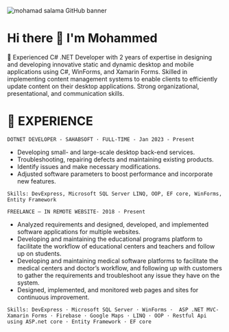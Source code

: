 <p dir="auto">
  <img src="https://github.com/mohamadsalama102/mohamadsalama102/assets/23558105/dbab008b-f5d1-4785-ae3b-04f0e28077e6" alt="mohamad salama GitHub banner" style="max-width: 100%;" _mstalt="522418"> 
  </p>
<h1> Hi there 👋 I'm Mohammed </h1>
<p dir="auto">
🌱 Experienced C# .NET Developer with 2 years of expertise in designing and developing innovative static and dynamic desktop and mobile applications using C#, WinForms, and Xamarin Forms. Skilled in implementing content management systems to enable clients to efficiently update content on their desktop applications. Strong organizational, presentational, and communication skills.
  </p>
  <h1>👀 EXPERIENCE</h1>
  
  `DOTNET DEVELOPER - SAHABSOFT · FULL-TIME - Jan 2023 - Present`
 
- Developing small- and large-scale desktop back-end services.
- Troubleshooting, repairing defects and maintaining existing products.
- Identify issues and make necessary modifications.
- Adjusted software parameters to boost performance and incorporate new features.
 
`Skills: DevExpress, Microsoft SQL Server LINQ, OOP, EF core, WinForms, Entity Framework`
 
`FREELANCE – IN REMOTE WEBSITE- 2018 - Present`
- Analyzed requirements and designed, developed, and implemented software applications for multiple websites.
- Developing and maintaining the educational programs platform to facilitate the workflow of educational centers and teachers and follow up on students.
- Developing and maintaining medical software platforms to facilitate the medical centers and doctor’s workflow, and following up with customers to gather the requirements and troubleshoot any issue they have on the system.
- Designed, implemented, and monitored web pages and sites for continuous improvement.
 
`Skills: DevExpress · Microsoft SQL Server · WinForms ·  ASP .NET MVC-Xamarin Forms · Firebase · Google Maps · LINQ · OOP · Restful Api using ASP.net core · Entity Framework · EF core`
